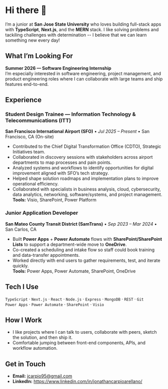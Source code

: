 # Hi there 👋

I’m a junior at **San Jose State University** who loves building full-stack apps with **TypeScript**, **Next.js**, and the **MERN** stack. I like solving problems and tackiling challenges with determination -- I believe that we can learn something new every day!

## What I’m Looking For
**Summer 2026 — Software Engineering Internship**  
I’m especially interested in software engineering, project management, and product engineering roles where I can collaborate with large teams and ship features end-to-end.

## Experience

### Student Design Trainee — Information Technology & Telecommunications (ITT)  
**San Francisco International Airport (SFO)** • *Jul 2025 – Present* • San Francisco, CA (On-site)  
- Contributed to the Chief Digital Transformation Office (CDTO), Strategic Initiatives team.  
- Collaborated in discovery sessions with stakeholders across airport departments to map processes and pain points.  
- Analyzed systems and workflows to identify opportunities for digital improvement aligned with SFO’s tech strategy.  
- Helped shape solution roadmaps and implementation plans to improve operational efficiency.  
- Collaborated with specialists in business analysis, cloud, cybersecurity, data analytics, networking, software/systems, and project management.  
**Tools:** Visio, SharePoint, Power Platform

### Junior Application Developer  
**San Mateo County Transit District (SamTrans)** • *Sep 2023 – Mar 2024* • San Carlos, CA  
- Built **Power Apps** + **Power Automate** flows with **SharePoint/SharePoint Lists** to support a department-wide move to **OneDrive**.  
- Co-created a scheduling and intake flow so staff could book training and data-transfer appointments.  
- Worked directly with end users to gather requirements, test, and iterate quickly.  
**Tools:** Power Apps, Power Automate, SharePoint, OneDrive

## Tech I Use
`TypeScript` · `Next.js` · `React` · `Node.js` · `Express` · `MongoDB` · `REST` · `Git`  
`Power Apps` · `Power Automate` · `SharePoint` · `Visio`

## How I Work
- I like projects where I can talk to users, collaborate with peers, sketch the solution, and then ship it.  
- Comfortable jumping between front-end components, APIs, and workflow automation.

## Get in Touch
- **Email:** jcarpio95@gmail.com
- **LinkedIn:** https://www.linkedin.com/in/jonathancarpioarellano/
